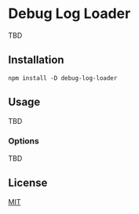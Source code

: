 # Debug Log Loader

TBD

## Installation

```
npm install -D debug-log-loader
```

## Usage

TBD

### Options

TBD

## License

[MIT](LICENSE)
